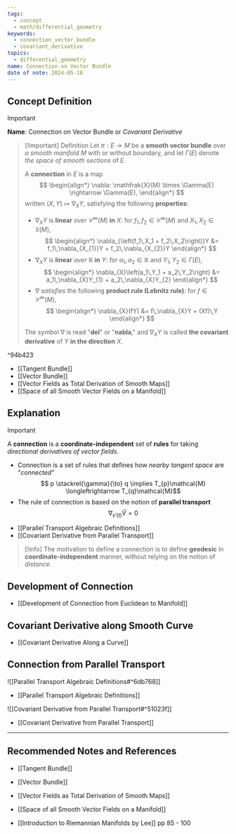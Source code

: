```yaml
---
tags:
  - concept
  - math/differential_geometry
keywords:
  - connection_vector_bundle
  - covariant_derivative
topics:
  - differential_geometry
name: Connection on Vector Bundle
date of note: 2024-05-18
---
```


## Concept Definition

>[!important]
>**Name**: Connection on Vector Bundle or *Covariant Derivative*

>[!important] Definition
>Let $\pi: E \rightarrow M$ be a **smooth vector bundle** over *a smooth manifold* $M$ with or without boundary, and let $\Gamma(E)$ denote *the space of* *smooth sections* of $E$. 
>
>A **connection** in $E$ is a map 
>$$
> \begin{align*}
> \nabla: \mathfrak{X}(M) \times \Gamma(E) \rightarrow \Gamma(E),
> \end{align*} 
>$$ 
> written $(X, Y) \mapsto  \nabla_{X}Y$, satisfying the following **properties**:
>
>- $\nabla_{X}Y$ is **linear** *over* $\mathcal{C}^{\infty}(M)$ **in** $X$: for $f_1, f_2 \in \mathcal{C}^{\infty}(M)$ and $X_1, X_2  \in \mathfrak{X}(M)$,
> $$ 
> \begin{align*}
> \nabla_{\left(f_1\,X_1 + f_2\,X_2\right)}Y &= f_1\,\nabla_{X_{1}}Y + f_2\,\nabla_{X_{2}}Y
> \end{align*}
>$$ 
>- $\nabla_{X}Y$ is **linear** *over* $\mathbb{R}$ **in** $Y$: for $a_1, a_2 \in \mathbb{R}$ and $Y_1, Y_2  \in \Gamma(E)$,
>$$  
> \begin{align*}
> \nabla_{X}\left(a_1\,Y_1 + a_2\,Y_2\right) &= a_1\,\nabla_{X}Y_{1} + a_2\,\nabla_{X}Y_{2}
> \end{align*}
>$$ 
>- $\nabla$ *satisfies* the following **product rule (Lebnitz rule)**: for $f \in \mathcal{C}^{\infty}(M)$,
>$$ 
> \begin{align*}
> \nabla_{X}(fY) &= f\,\nabla_{X}Y + (Xf)\,Y
> \end{align*}
>$$ 
>
>The symbol $\nabla$ is read "**del**" or "**nabla**," and $\nabla_{X}Y$ is called **the covariant derivative** of $Y$ **in the direction** $X$.

^94b423

- [[Tangent Bundle]]
- [[Vector Bundle]]
- [[Vector Fields as Total Derivation of Smooth Maps]]
- [[Space of all Smooth Vector Fields on a Manifold]]

## Explanation

>[!important]
>A **connection** is a **coordinate-independent** set of **rules** for taking *directional derivatives of vector fields*.
>- Connection is a set of rules that defines how *nearby tangent space* are "*connected*"  $$ p \stackrel{\gamma}{\to} q \implies T_{p}\mathcal{M} \longleftrightarrow T_{q}\mathcal{M}$$
>- The rule of connection is based on the notion of **parallel transport** $$\nabla_{\gamma'(t)}\hat{V} = 0$$

- [[Parallel Transport Algebraic Definitions]]
- [[Covariant Derivative from Parallel Transport]]

>[!info]
>The motivation to define a connection is to define **geodesic** in **coordinate-independent** manner, without relying on the notion of *distance*.


## Development of Connection

- [[Development of Connection from Euclidean to Manifold]]

## Covariant Derivative along Smooth Curve

- [[Covariant Derivative Along a Curve]]

## Connection from Parallel Transport

![[Parallel Transport Algebraic Definitions#^6db768]]

- [[Parallel Transport Algebraic Definitions]]

![[Covariant Derivative from Parallel Transport#^51023f]]

- [[Covariant Derivative from Parallel Transport]]



-----------
##  Recommended Notes and References

- [[Tangent Bundle]]
- [[Vector Bundle]]
- [[Vector Fields as Total Derivation of Smooth Maps]]
- [[Space of all Smooth Vector Fields on a Manifold]]

- [[Introduction to Riemannian Manifolds by Lee]] pp 85 - 100